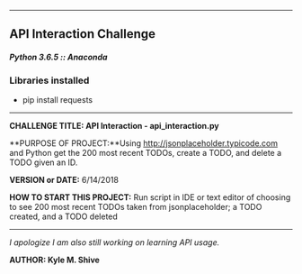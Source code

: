 ------------------------------------------------------------------------
API Interaction Challenge
------------------------------------------------------------------------
#### _Python 3.6.5 :: Anaconda_
### Libraries installed
* pip install requests

---

**CHALLENGE TITLE: API Interaction - api_interaction.py**

**PURPOSE OF PROJECT:**Using http://jsonplaceholder.typicode.com and Python get the 200
most recent TODOs, create a TODO, and delete a TODO given an ID. 

**VERSION or DATE:** 6/14/2018

**HOW TO START THIS PROJECT:** Run script in IDE or text editor of choosing to see 200 most recent TODOs taken from jsonplaceholder;
a TODO created, and a TODO deleted

---

_I apologize I am also still working on learning API usage._

**AUTHOR: Kyle M. Shive**
